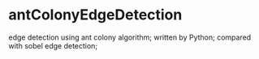 # antColonyEdgeDetection
edge detection using ant colony algorithm;
written by Python;
compared with sobel edge detection;
